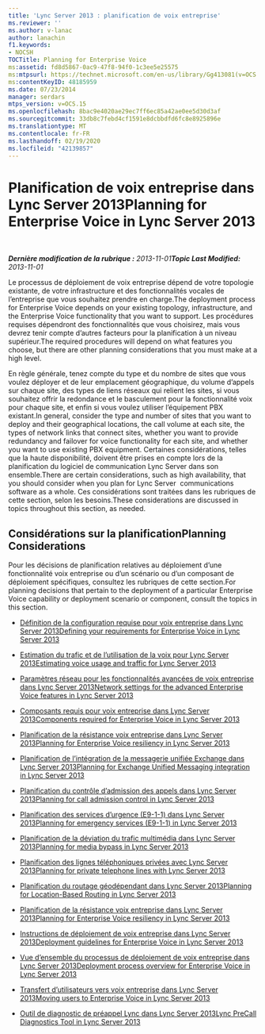 ```yaml
---
title: 'Lync Server 2013 : planification de voix entreprise'
ms.reviewer: ''
ms.author: v-lanac
author: lanachin
f1.keywords:
- NOCSH
TOCTitle: Planning for Enterprise Voice
ms:assetid: fd8d5867-0ac9-47f8-94f0-1c3ee5e25575
ms:mtpsurl: https://technet.microsoft.com/en-us/library/Gg413081(v=OCS.15)
ms:contentKeyID: 48185959
ms.date: 07/23/2014
manager: serdars
mtps_version: v=OCS.15
ms.openlocfilehash: 8bac9e4020ae29ec7ff6ec85a42ae0ee5d30d3af
ms.sourcegitcommit: 33db8c7febd4cf1591e8dcbbdfd6fc8e8925896e
ms.translationtype: MT
ms.contentlocale: fr-FR
ms.lasthandoff: 02/19/2020
ms.locfileid: "42139857"
---
```

<div data-xmlns="http://www.w3.org/1999/xhtml">

<div class="topic" data-xmlns="http://www.w3.org/1999/xhtml" data-msxsl="urn:schemas-microsoft-com:xslt" data-cs="http://msdn.microsoft.com/">

<div data-asp="https://msdn2.microsoft.com/asp">

# <a name="planning-for-enterprise-voice-in-lync-server-2013"></a><span data-ttu-id="1c8a5-102">Planification de voix entreprise dans Lync Server 2013</span><span class="sxs-lookup"><span data-stu-id="1c8a5-102">Planning for Enterprise Voice in Lync Server 2013</span></span>

</div>

<div id="mainSection">

<div id="mainBody">

<span> </span>

<span data-ttu-id="1c8a5-103">_**Dernière modification de la rubrique :** 2013-11-01_</span><span class="sxs-lookup"><span data-stu-id="1c8a5-103">_**Topic Last Modified:** 2013-11-01_</span></span>

<span data-ttu-id="1c8a5-104">Le processus de déploiement de voix entreprise dépend de votre topologie existante, de votre infrastructure et des fonctionnalités vocales de l’entreprise que vous souhaitez prendre en charge.</span><span class="sxs-lookup"><span data-stu-id="1c8a5-104">The deployment process for Enterprise Voice depends on your existing topology, infrastructure, and the Enterprise Voice functionality that you want to support.</span></span> <span data-ttu-id="1c8a5-105">Les procédures requises dépendront des fonctionnalités que vous choisirez, mais vous devrez tenir compte d’autres facteurs pour la planification à un niveau supérieur.</span><span class="sxs-lookup"><span data-stu-id="1c8a5-105">The required procedures will depend on what features you choose, but there are other planning considerations that you must make at a high level.</span></span>

<span data-ttu-id="1c8a5-106">En règle générale, tenez compte du type et du nombre de sites que vous voulez déployer et de leur emplacement géographique, du volume d’appels sur chaque site, des types de liens réseaux qui relient les sites, si vous souhaitez offrir la redondance et le basculement pour la fonctionnalité voix pour chaque site, et enfin si vous voulez utiliser l’équipement PBX existant.</span><span class="sxs-lookup"><span data-stu-id="1c8a5-106">In general, consider the type and number of sites that you want to deploy and their geographical locations, the call volume at each site, the types of network links that connect sites, whether you want to provide redundancy and failover for voice functionality for each site, and whether you want to use existing PBX equipment.</span></span> <span data-ttu-id="1c8a5-107">Certaines considérations, telles que la haute disponibilité, doivent être prises en compte lors de la planification du logiciel de communication Lync Server dans son ensemble.</span><span class="sxs-lookup"><span data-stu-id="1c8a5-107">There are certain considerations, such as high availability, that you should consider when you plan for Lync Server  communications software as a whole.</span></span> <span data-ttu-id="1c8a5-108">Ces considérations sont traitées dans les rubriques de cette section, selon les besoins.</span><span class="sxs-lookup"><span data-stu-id="1c8a5-108">These considerations are discussed in topics throughout this section, as needed.</span></span>

<div>

## <a name="planning-considerations"></a><span data-ttu-id="1c8a5-109">Considérations sur la planification</span><span class="sxs-lookup"><span data-stu-id="1c8a5-109">Planning Considerations</span></span>

<span data-ttu-id="1c8a5-110">Pour les décisions de planification relatives au déploiement d’une fonctionnalité voix entreprise ou d’un scénario ou d’un composant de déploiement spécifiques, consultez les rubriques de cette section.</span><span class="sxs-lookup"><span data-stu-id="1c8a5-110">For planning decisions that pertain to the deployment of a particular Enterprise Voice capability or deployment scenario or component, consult the topics in this section.</span></span>

  - [<span data-ttu-id="1c8a5-111">Définition de la configuration requise pour voix entreprise dans Lync Server 2013</span><span class="sxs-lookup"><span data-stu-id="1c8a5-111">Defining your requirements for Enterprise Voice in Lync Server 2013</span></span>](lync-server-2013-defining-your-requirements-for-enterprise-voice.md)

  - [<span data-ttu-id="1c8a5-112">Estimation du trafic et de l’utilisation de la voix pour Lync Server 2013</span><span class="sxs-lookup"><span data-stu-id="1c8a5-112">Estimating voice usage and traffic for Lync Server 2013</span></span>](lync-server-2013-estimating-voice-usage-and-traffic.md)

  - [<span data-ttu-id="1c8a5-113">Paramètres réseau pour les fonctionnalités avancées de voix entreprise dans Lync Server 2013</span><span class="sxs-lookup"><span data-stu-id="1c8a5-113">Network settings for the advanced Enterprise Voice features in Lync Server 2013</span></span>](lync-server-2013-network-settings-for-the-advanced-enterprise-voice-features.md)

  - [<span data-ttu-id="1c8a5-114">Composants requis pour voix entreprise dans Lync Server 2013</span><span class="sxs-lookup"><span data-stu-id="1c8a5-114">Components required for Enterprise Voice in Lync Server 2013</span></span>](lync-server-2013-components-required-for-enterprise-voice.md)

  - [<span data-ttu-id="1c8a5-115">Planification de la résistance voix entreprise dans Lync Server 2013</span><span class="sxs-lookup"><span data-stu-id="1c8a5-115">Planning for Enterprise Voice resiliency in Lync Server 2013</span></span>](lync-server-2013-planning-for-enterprise-voice-resiliency.md)

  - [<span data-ttu-id="1c8a5-116">Planification de l’intégration de la messagerie unifiée Exchange dans Lync Server 2013</span><span class="sxs-lookup"><span data-stu-id="1c8a5-116">Planning for Exchange Unified Messaging integration in Lync Server 2013</span></span>](lync-server-2013-planning-for-exchange-unified-messaging-integration.md)

  - [<span data-ttu-id="1c8a5-117">Planification du contrôle d’admission des appels dans Lync Server 2013</span><span class="sxs-lookup"><span data-stu-id="1c8a5-117">Planning for call admission control in Lync Server 2013</span></span>](lync-server-2013-planning-for-call-admission-control.md)

  - [<span data-ttu-id="1c8a5-118">Planification des services d’urgence (E9-1-1) dans Lync Server 2013</span><span class="sxs-lookup"><span data-stu-id="1c8a5-118">Planning for emergency services (E9-1-1) in Lync Server 2013</span></span>](lync-server-2013-planning-for-emergency-services-e9-1-1.md)

  - [<span data-ttu-id="1c8a5-119">Planification de la déviation du trafic multimédia dans Lync Server 2013</span><span class="sxs-lookup"><span data-stu-id="1c8a5-119">Planning for media bypass in Lync Server 2013</span></span>](lync-server-2013-planning-for-media-bypass.md)

  - [<span data-ttu-id="1c8a5-120">Planification des lignes téléphoniques privées avec Lync Server 2013</span><span class="sxs-lookup"><span data-stu-id="1c8a5-120">Planning for private telephone lines with Lync Server 2013</span></span>](lync-server-2013-planning-for-private-telephone-lines.md)

  - [<span data-ttu-id="1c8a5-121">Planification du routage géodépendant dans Lync Server 2013</span><span class="sxs-lookup"><span data-stu-id="1c8a5-121">Planning for Location-Based Routing in Lync Server 2013</span></span>](lync-server-2013-planning-for-location-based-routing.md)

  - [<span data-ttu-id="1c8a5-122">Planification de la résistance voix entreprise dans Lync Server 2013</span><span class="sxs-lookup"><span data-stu-id="1c8a5-122">Planning for Enterprise Voice resiliency in Lync Server 2013</span></span>](lync-server-2013-planning-for-enterprise-voice-resiliency.md)

  - [<span data-ttu-id="1c8a5-123">Instructions de déploiement de voix entreprise dans Lync Server 2013</span><span class="sxs-lookup"><span data-stu-id="1c8a5-123">Deployment guidelines for Enterprise Voice in Lync Server 2013</span></span>](lync-server-2013-deployment-guidelines-for-enterprise-voice.md)

  - [<span data-ttu-id="1c8a5-124">Vue d’ensemble du processus de déploiement de voix entreprise dans Lync Server 2013</span><span class="sxs-lookup"><span data-stu-id="1c8a5-124">Deployment process overview for Enterprise Voice in Lync Server 2013</span></span>](lync-server-2013-deployment-process-overview-for-enterprise-voice.md)

  - [<span data-ttu-id="1c8a5-125">Transfert d’utilisateurs vers voix entreprise dans Lync Server 2013</span><span class="sxs-lookup"><span data-stu-id="1c8a5-125">Moving users to Enterprise Voice in Lync Server 2013</span></span>](lync-server-2013-moving-users-to-enterprise-voice.md)

  - [<span data-ttu-id="1c8a5-126">Outil de diagnostic de préappel Lync dans Lync Server 2013</span><span class="sxs-lookup"><span data-stu-id="1c8a5-126">Lync PreCall Diagnostics Tool in Lync Server 2013</span></span>](lync-server-2013-lync-precall-diagnostics-tool.md)

</div>

</div>

<span> </span>

</div>

</div>

</div>

